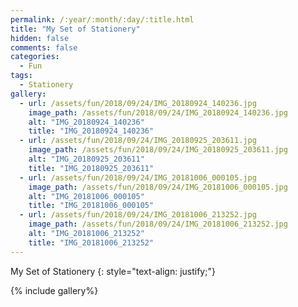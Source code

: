```yaml
---
permalink: /:year/:month/:day/:title.html
title: "My Set of Stationery"
hidden: false
comments: false
categories:
  - Fun
tags:
  - Stationery
gallery:
  - url: /assets/fun/2018/09/24/IMG_20180924_140236.jpg
    image_path: /assets/fun/2018/09/24/IMG_20180924_140236.jpg
    alt: "IMG_20180924_140236"
    title: "IMG_20180924_140236"  
  - url: /assets/fun/2018/09/24/IMG_20180925_203611.jpg
    image_path: /assets/fun/2018/09/24/IMG_20180925_203611.jpg
    alt: "IMG_20180925_203611"
    title: "IMG_20180925_203611"  
  - url: /assets/fun/2018/09/24/IMG_20181006_000105.jpg
    image_path: /assets/fun/2018/09/24/IMG_20181006_000105.jpg
    alt: "IMG_20181006_000105"
    title: "IMG_20181006_000105"  
  - url: /assets/fun/2018/09/24/IMG_20181006_213252.jpg
    image_path: /assets/fun/2018/09/24/IMG_20181006_213252.jpg
    alt: "IMG_20181006_213252"
    title: "IMG_20181006_213252"  
---
```


My Set of Stationery
{: style="text-align: justify;"}
<br>

{% include gallery%}